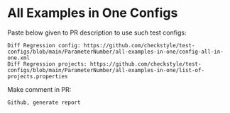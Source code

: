 # All Examples in One Configs
Paste below given to PR description to use such test configs:
```
Diff Regression config: https://github.com/checkstyle/test-configs/blob/main/ParameterNumber/all-examples-in-one/config-all-in-one.xml
Diff Regression projects: https://github.com/checkstyle/test-configs/blob/main/ParameterNumber/all-examples-in-one/list-of-projects.properties
```
Make comment in PR:
```
Github, generate report
```
